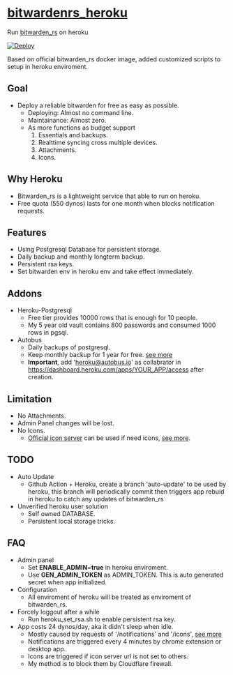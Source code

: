 # [bitwardenrs_heroku](https://github.com/std2main/bitwardenrs_heroku)
Run [bitwarden_rs](https://github.com/dani-garcia/bitwarden_rs) on heroku

[![Deploy](https://www.herokucdn.com/deploy/button.svg)](https://heroku.com/deploy)

Based on official bitwarden_rs docker image, added customized scripts to setup in heroku enviroment.

## Goal
* Deploy a reliable bitwarden for free as easy as possible.
  * Deploying: Almost no command line.
  * Maintainance: Almost zero. 
  * As more functions as budget support
    1. Essentials and backups.
    2. Realttime syncing cross multiple devices.
    3. Attachments.
    4. Icons.

## Why Heroku
* Bitwarden_rs is a lightweight service that able to run on heroku.
* Free quota (550 dynos) lasts for one month when blocks notification requests.

## Features
* Using Postgresql Database for persistent storage.
* Daily backup and monthly longterm backup.
* Persistent rsa keys.
* Set bitwarden env in heroku env and take effect immediately.

## Addons
* Heroku-Postgresql
  * Free tier provides 10000 rows that is enough for 10 people.
  * My 5 year old vault contains 800 passwords and consumed 1000 rows in pgsql.
* Autobus
  * Daily backups of postgresql.
  * Keep monthly backup for 1 year for free. [see more](https://devcenter.heroku.com/articles/autobus#backups-retention-limits)
  * **Important**, add 'heroku@autobus.io' as collabrator in https://dashboard.heroku.com/apps/YOUR_APP/access after creation.

## Limitation
* No Attachments.
* Admin Panel changes will be lost.
* No Icons.
  * [Official icon server](https://icons.bitwarden.net/) can be used if need icons, [see more](https://bitwarden.com/help/article/website-icons/). 

## TODO
* Auto Update
  * Github Action + Heroku, create a branch 'auto-update' to be used by heroku, this branch will periodically commit then triggers app rebuid in heroku to catch any updates of bitwarden_rs
* Unverified heroku user solution
  * Self owned DATABASE.
  * Persistent local storage tricks.

## FAQ
* Admin panel
  * Set **ENABLE_ADMIN**=**true** in heroku enviroment.
  * Use **GEN_ADMIN_TOKEN** as ADMIN_TOKEN. This is auto generated secret when app initialized.
* Configuration
  * All enviroment of heroku will be treated as enviroment of bitwarden_rs.
* Forcely loggout after a while
  * Run heroku_set_rsa.sh to enable persistent rsa key.
* App costs 24 dynos/day, aka it didn't sleep when idle.
  * Mostly caused by requests of '/notifications' and '/icons', [see more](https://github.com/dani-garcia/bitwarden_rs/issues/126)
  * Notifications are triggered every 4 minutes by chrome extension or desktop app.
  * Icons are triggered if icon server url is not set to others.
  * My method is to block them by Cloudflare firewall. 
